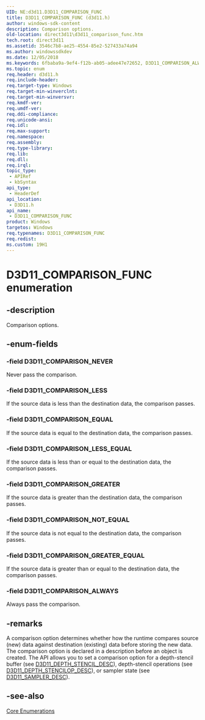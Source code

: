 ```yaml
---
UID: NE:d3d11.D3D11_COMPARISON_FUNC
title: D3D11_COMPARISON_FUNC (d3d11.h)
author: windows-sdk-content
description: Comparison options.
old-location: direct3d11\d3d11_comparison_func.htm
tech.root: direct3d11
ms.assetid: 3546c7b8-ae25-4554-85e2-527433a74a94
ms.author: windowssdkdev
ms.date: 12/05/2018
ms.keywords: 6fbaba9a-9ef4-f12b-ab05-adee47e72652, D3D11_COMPARISON_ALWAYS, D3D11_COMPARISON_EQUAL, D3D11_COMPARISON_FUNC, D3D11_COMPARISON_FUNC enumeration [Direct3D 11], D3D11_COMPARISON_GREATER, D3D11_COMPARISON_GREATER_EQUAL, D3D11_COMPARISON_LESS, D3D11_COMPARISON_LESS_EQUAL, D3D11_COMPARISON_NEVER, D3D11_COMPARISON_NOT_EQUAL, d3d11/D3D11_COMPARISON_ALWAYS, d3d11/D3D11_COMPARISON_EQUAL, d3d11/D3D11_COMPARISON_FUNC, d3d11/D3D11_COMPARISON_GREATER, d3d11/D3D11_COMPARISON_GREATER_EQUAL, d3d11/D3D11_COMPARISON_LESS, d3d11/D3D11_COMPARISON_LESS_EQUAL, d3d11/D3D11_COMPARISON_NEVER, d3d11/D3D11_COMPARISON_NOT_EQUAL, direct3d11.d3d11_comparison_func
ms.topic: enum
req.header: d3d11.h
req.include-header: 
req.target-type: Windows
req.target-min-winverclnt: 
req.target-min-winversvr: 
req.kmdf-ver: 
req.umdf-ver: 
req.ddi-compliance: 
req.unicode-ansi: 
req.idl: 
req.max-support: 
req.namespace: 
req.assembly: 
req.type-library: 
req.lib: 
req.dll: 
req.irql: 
topic_type:
 - APIRef
 - kbSyntax
api_type:
 - HeaderDef
api_location:
 - D3D11.h
api_name:
 - D3D11_COMPARISON_FUNC
product: Windows
targetos: Windows
req.typenames: D3D11_COMPARISON_FUNC
req.redist: 
ms.custom: 19H1
---
```


# D3D11_COMPARISON_FUNC enumeration


## -description


Comparison options.


## -enum-fields




### -field D3D11_COMPARISON_NEVER

Never pass the comparison.


### -field D3D11_COMPARISON_LESS

If the source data is less than the destination data, the comparison passes.


### -field D3D11_COMPARISON_EQUAL

If the source data is equal to the destination data, the comparison passes.


### -field D3D11_COMPARISON_LESS_EQUAL

If the source data is less than or equal to the destination data, the comparison passes.


### -field D3D11_COMPARISON_GREATER

If the source data is greater than the destination data, the comparison passes.


### -field D3D11_COMPARISON_NOT_EQUAL

If the source data is not equal to the destination data, the comparison passes.


### -field D3D11_COMPARISON_GREATER_EQUAL

If the source data is greater than or equal to the destination data, the comparison passes.


### -field D3D11_COMPARISON_ALWAYS

Always pass the comparison.


## -remarks



A comparison option determines whether how the runtime compares source (new) data against destination (existing) data before storing the new data. The comparison option is declared in a description before an object is created. The API allows you to set a comparison option for a depth-stencil buffer (see <a href="https://msdn.microsoft.com/5e136ca8-8655-4c75-9bc0-bcf3a7af930a">D3D11_DEPTH_STENCIL_DESC</a>), depth-stencil operations (see <a href="https://msdn.microsoft.com/8c375d2f-ecec-4b9f-bd84-625dad53fa6a">D3D11_DEPTH_STENCILOP_DESC</a>), or sampler state (see <a href="https://msdn.microsoft.com/97dd6cac-6657-4a1e-b631-4e5d36994b16">D3D11_SAMPLER_DESC</a>).




## -see-also




<a href="https://msdn.microsoft.com/1641713a-5ac8-4597-900b-1bba54f9f522">Core Enumerations</a>
 

 

